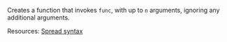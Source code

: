 Creates a function that invokes <code>func</code>, with up to <code>n</code> arguments, ignoring any additional arguments.

Resources: [Spread syntax](https://developer.mozilla.org/docs/Web/JavaScript/Reference/Operators/Spread_syntax)
